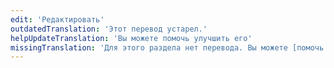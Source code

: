 ```yaml
---
edit: 'Редактировать'
outdatedTranslation: 'Этот перевод устарел.'
helpUpdateTranslation: 'Вы можете помочь улучшить его'
missingTranslation: 'Для этого раздела нет перевода. Вы можете [помочь перевести его](https://github.com/kentcdodds/glamorous-website/blob/master/other/CONTRIBUTING_DOCUMENTATION.md)?'
---
```

